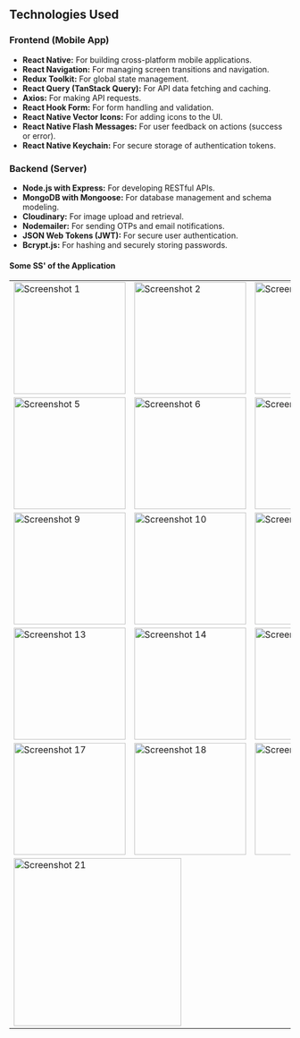 
<h2>Technologies Used</h2>

<h3>Frontend (Mobile App)</h3>
<ul>
  <li><strong>React Native:</strong> For building cross-platform mobile applications.</li>
  <li><strong>React Navigation:</strong> For managing screen transitions and navigation.</li>
  <li><strong>Redux Toolkit:</strong> For global state management.</li>
  <li><strong>React Query (TanStack Query):</strong> For API data fetching and caching.</li>
  <li><strong>Axios:</strong> For making API requests.</li>
  <li><strong>React Hook Form:</strong> For form handling and validation.</li>
  <li><strong>React Native Vector Icons:</strong> For adding icons to the UI.</li>
  <li><strong>React Native Flash Messages:</strong> For user feedback on actions (success or error).</li>
  <li><strong>React Native Keychain:</strong> For secure storage of authentication tokens.</li>
</ul>

<h3>Backend (Server)</h3>
<ul>
  <li><strong>Node.js with Express:</strong> For developing RESTful APIs.</li>
  <li><strong>MongoDB with Mongoose:</strong> For database management and schema modeling.</li>
  <li><strong>Cloudinary:</strong> For image upload and retrieval.</li>
  <li><strong>Nodemailer:</strong> For sending OTPs and email notifications.</li>
  <li><strong>JSON Web Tokens (JWT):</strong> For secure user authentication.</li>
  <li><strong>Bcrypt.js:</strong> For hashing and securely storing passwords.</li>
</ul>
<h4>Some SS' of the Application</h4>
<div align="center">
  <table>
    <tr>
      <td>
        <img src="https://github.com/user-attachments/assets/f737f37d-8c9b-40aa-acaa-0a516a350d2e" alt="Screenshot 1" width="200" />
      </td>
      <td>
        <img src="https://github.com/user-attachments/assets/67e6e888-6702-4a88-a7ad-6c621b2aa2e9" alt="Screenshot 2" width="200" />
      </td>
      <td>
        <img src="https://github.com/user-attachments/assets/fe1660ee-31d9-4289-8376-7a1a444ca986" alt="Screenshot 3" width="200" />
      </td>
      <td>
        <img src="https://github.com/user-attachments/assets/6882ee6b-8f78-45c0-9062-cfd72d795953" alt="Screenshot 4" width="200" />
      </td>
    </tr>
    <tr>
      <td>
        <img src="https://github.com/user-attachments/assets/695d559e-1086-4601-8960-fe805da99b93" alt="Screenshot 5" width="200" />
      </td>
      <td>
        <img src="https://github.com/user-attachments/assets/b5fd3251-c3f9-4e0f-ad8f-76f36468a095" alt="Screenshot 6" width="200" />
      </td>
      <td>
        <img src="https://github.com/user-attachments/assets/be588cc1-f508-4f15-9df7-3ecbb26e9812" alt="Screenshot 7" width="200" />
      </td>
      <td>
        <img src="https://github.com/user-attachments/assets/7dfee24e-ecfe-4280-a696-c9b6883097d2" alt="Screenshot 8" width="200" />
      </td>
    </tr>
    <tr>
      <td>
        <img src="https://github.com/user-attachments/assets/56ba4d48-a6c7-4d93-ad48-04102f163d20" alt="Screenshot 9" width="200" />
      </td>
      <td>
        <img src="https://github.com/user-attachments/assets/0762d4d6-2c79-4680-aacd-f71494639488" alt="Screenshot 10" width="200" />
      </td>
      <td>
        <img src="https://github.com/user-attachments/assets/d48df9a8-336b-4c0d-8d06-eac76d67afd5" alt="Screenshot 11" width="200" />
      </td>
      <td>
        <img src="https://github.com/user-attachments/assets/ae7abb66-4e3c-4dac-b629-9184a6ca7776" alt="Screenshot 12" width="200" />
      </td>
    </tr>
    <tr>
      <td>
        <img src="https://github.com/user-attachments/assets/6a817b61-c7b9-4e0a-a3af-e67772658b96" alt="Screenshot 13" width="200" />
      </td>
      <td>
        <img src="https://github.com/user-attachments/assets/5bddd783-0cb9-45a7-8a29-26cbadba5924" alt="Screenshot 14" width="200" />
      </td>
      <td>
        <img src="https://github.com/user-attachments/assets/0432b6c1-785b-4021-b943-1a50a85b20ec" alt="Screenshot 15" width="200" />
      </td>
      <td>
        <img src="https://github.com/user-attachments/assets/a3224b82-fc6d-4fd6-a355-c7ddcdc65098" alt="Screenshot 16" width="200" />
      </td>
    </tr>
    <tr>
      <td>
        <img src="https://github.com/user-attachments/assets/0b2248c9-8bf1-4b14-af9d-0a89634a5441" alt="Screenshot 17" width="200" />
      </td>
      <td>
        <img src="https://github.com/user-attachments/assets/da92d8f2-0f1f-4071-8352-44e5f62bcd07" alt="Screenshot 18" width="200" />
      </td>
      <td>
        <img src="https://github.com/user-attachments/assets/4e5a5f79-0784-42f7-b0f4-46caddea5695" alt="Screenshot 19" width="200" />
      </td>
      <td>
        <img src="https://github.com/user-attachments/assets/123e019e-1381-42b3-abc3-61406a907d6a" alt="Screenshot 20" width="200" />
      </td>
    </tr>
    <tr>
      <td colspan="4">
        <img src="https://github.com/user-attachments/assets/b8440d2d-914c-4ee1-80e9-ebf72f2d3cc6" alt="Screenshot 21" width="300" />
      </td>
    </tr>
  </table>
</div>
